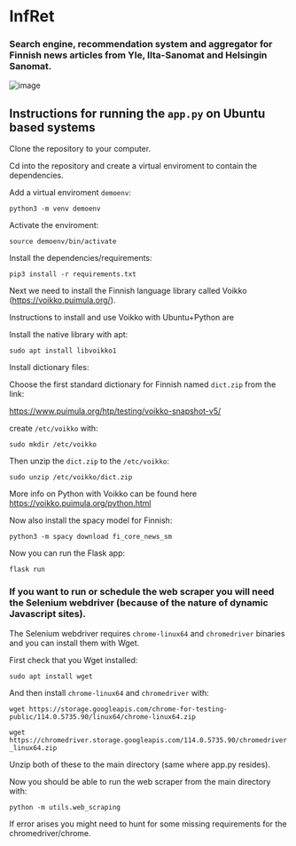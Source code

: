 # InfRet

### Search engine, recommendation system and aggregator for Finnish news articles from Yle, Ilta-Sanomat and Helsingin Sanomat.

![image](https://github.com/oiva-johannes/infret/assets/72695556/52ca3086-e714-476b-ab15-e527aeaf314a)


## Instructions for running the `app.py` on Ubuntu based systems

Clone the repository to your computer.

Cd into the repository and create a virtual enviroment to contain the dependencies.

Add a virtual enviroment `demoenv`:

`python3 -m venv demoenv`

Activate the enviroment:

`source demoenv/bin/activate`

Install the dependencies/requirements:

`pip3 install -r requirements.txt`

Next we need to install the Finnish language library called Voikko (https://voikko.puimula.org/).

Instructions to install and use Voikko with Ubuntu+Python are

Install the native library with apt:

`sudo apt install libvoikko1`

Install dictionary files:

Choose the first standard dictionary for Finnish named `dict.zip` from the link:

https://www.puimula.org/htp/testing/voikko-snapshot-v5/

create `/etc/voikko` with:

`sudo mkdir /etc/voikko`

Then unzip the `dict.zip` to the `/etc/voikko`:

`sudo unzip /etc/voikko/dict.zip`

More info on Python with Voikko can be found here https://voikko.puimula.org/python.html

Now also install the spacy model for Finnish:

`python3 -m spacy download fi_core_news_sm`

Now you can run the Flask app:

`flask run`

### If you want to run or schedule the web scraper you will need the Selenium webdriver (because of the nature of dynamic Javascript sites).

The Selenium webdriver requires `chrome-linux64` and `chromedriver` binaries and you can install them with Wget. 

First check that you Wget installed:

`sudo apt install wget`

And then install `chrome-linux64` and `chromedriver` with:

`wget https://storage.googleapis.com/chrome-for-testing-public/114.0.5735.90/linux64/chrome-linux64.zip`

`wget https://chromedriver.storage.googleapis.com/114.0.5735.90/chromedriver_linux64.zip`

Unzip both of these to the main directory (same where app.py resides).

Now you should be able to run the web scraper from the main directory with:

`python -m utils.web_scraping`

If error arises you might need to hunt for some missing requirements for the chromedriver/chrome.



